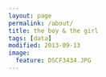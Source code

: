 ```yaml
---
layout: page
permalink: /about/
title: the boy & the girl
tags: [data]
modified: 2013-09-13
image:
  feature: DSCF3434.JPG
---
```

